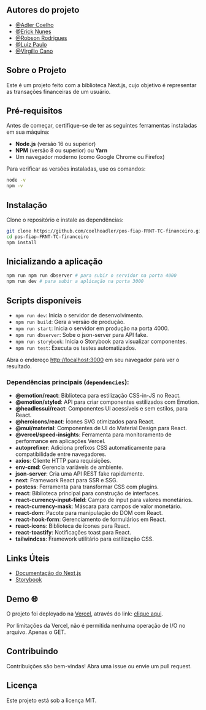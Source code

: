 ## Autores do projeto 

- [@Adler Coelho](https://www.linkedin.com/in/adlercoelhosantos/)
- [@Erick Nunes](https://www.linkedin.com/in/erick-nunes-bb81a9136/)
- [@Robson Rodrigues](https://www.linkedin.com/in/robson-rodrigues-ribeiro/)
- [@Luiz Paulo](https://www.linkedin.com/in/luizpaulocaldas/) 
- [@Virgílio Cano](https://www.linkedin.com/in/virgiliocano/)

## Sobre o Projeto

Este é um projeto feito com a biblioteca Next.js, cujo objetivo é representar as transações financeiras de um usuário.

## Pré-requisitos

Antes de começar, certifique-se de ter as seguintes ferramentas instaladas em sua máquina:

- **Node.js** (versão 16 ou superior)
- **NPM** (versão 8 ou superior) ou **Yarn**
- Um navegador moderno (como Google Chrome ou Firefox)

Para verificar as versões instaladas, use os comandos:

```bash
node -v
npm -v
```

## Instalação

Clone o repositório e instale as dependências:

```bash
git clone https://github.com/coelhoadler/pos-fiap-FRNT-TC-financeiro.git
cd pos-fiap-FRNT-TC-financeiro
npm install
```

## Inicializando a aplicação

```bash
npm run npm run dbserver # para subir o servidor na porta 4000
npm run dev # para subir a aplicação na porta 3000
```

## Scripts disponíveis

- `npm run dev`: Inicia o servidor de desenvolvimento.
- `npm run build`: Gera a versão de produção.
- `npm run start`: Inicia o servidor em produção na porta 4000.
- `npm run dbserver`: Sobe o json-server para API fake.
- `npm run storybook`: Inicia o Storybook para visualizar componentes.
- `npm run test`: Executa os testes automatizados.

Abra o endereço [http://localhost:3000](http://localhost:3000) em seu navegador para ver o resultado.

### Dependências principais (`dependencies`):

- **@emotion/react**: Biblioteca para estilização CSS-in-JS no React.
- **@emotion/styled**: API para criar componentes estilizados com Emotion.
- **@headlessui/react**: Componentes UI acessíveis e sem estilos, para React.
- **@heroicons/react**: Ícones SVG otimizados para React.
- **@mui/material**: Componentes de UI do Material Design para React.
- **@vercel/speed-insights**: Ferramenta para monitoramento de performance em aplicações Vercel.
- **autoprefixer**: Adiciona prefixos CSS automaticamente para compatibilidade entre navegadores.
- **axios**: Cliente HTTP para requisições.
- **env-cmd**: Gerencia variáveis de ambiente.
- **json-server**: Cria uma API REST fake rapidamente.
- **next**: Framework React para SSR e SSG.
- **postcss**: Ferramenta para transformar CSS com plugins.
- **react**: Biblioteca principal para construção de interfaces.
- **react-currency-input-field**: Campo de input para valores monetários.
- **react-currency-mask**: Máscara para campos de valor monetário.
- **react-dom**: Pacote para manipulação do DOM com React.
- **react-hook-form**: Gerenciamento de formulários em React.
- **react-icons**: Biblioteca de ícones para React.
- **react-toastify**: Notificações toast para React.
- **tailwindcss**: Framework utilitário para estilização CSS.

## Links Úteis

- [Documentação do Next.js](https://nextjs.org/docs)
- [Storybook](https://storybook.js.org/)

## Demo 🌐

O projeto foi deployado na [Vercel](https://vercel.com/), através do link: [clique aqui](https://pos-fiap-frnt-tc-financeiro.vercel.app/home).

Por limitações da Vercel, não é permitida nenhuma operação de I/O no arquivo. Apenas o GET.

## Contribuindo

Contribuições são bem-vindas! Abra uma issue ou envie um pull request.

## Licença

Este projeto está sob a licença MIT.